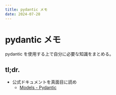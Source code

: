 ```yaml
---
title: pydantic メモ
date: 2024-07-28
---
```


# pydantic メモ

pydantic を使用する上で自分に必要な知識をまとめる。

## tl;dr.

- 公式ドキュメントを真面目に読め
  - [Models - Pydantic](https://docs.pydantic.dev/latest/concepts/models/)
